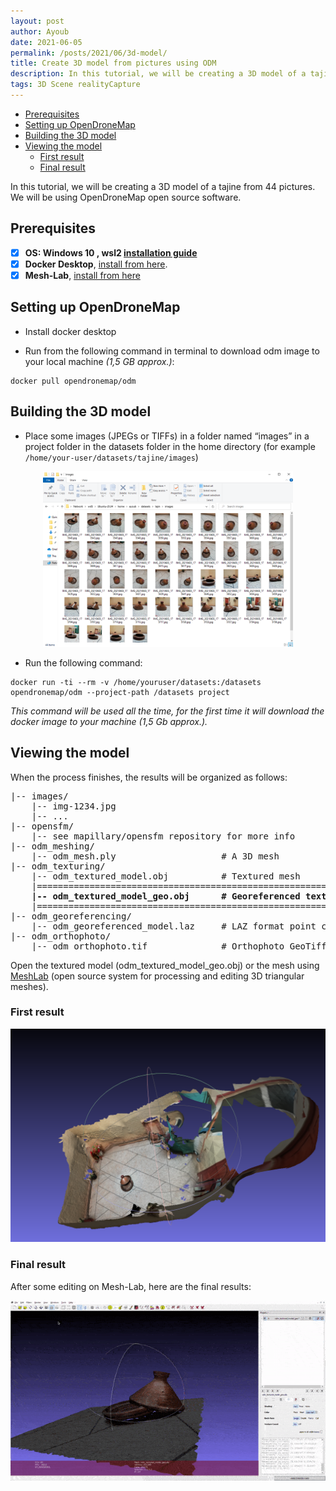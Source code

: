 ```yaml
---
layout: post
author: Ayoub
date: 2021-06-05
permalink: /posts/2021/06/3d-model/
title: Create 3D model from pictures using ODM
description: In this tutorial, we will be creating a 3D model of a tajine from 44 pictures. We will be using OpenDroneMap open source software.
tags: 3D Scene realityCapture
---
```


- [Prerequisites](#prerequisites)
- [Setting up OpenDroneMap](#setting-up-opendronemap)
- [Building the 3D model](#building-the-3d-model)
- [Viewing the model](#viewing-the-model)
  - [First result](#first-result)
  - [Final result](#final-result)

In this tutorial, we will be creating a 3D model of a tajine from 44 pictures. We will be using OpenDroneMap open source software.

## Prerequisites

- [x] **OS: Windows 10 , wsl2 [installation guide](https://docs.microsoft.com/en-us/windows/wsl/install-win10)**
- [x] **Docker Desktop**, [install from here](https://docs.docker.com/get-docker/).
- [x] **Mesh-Lab**, [install from here](https://www.meshlab.net/#download)

## Setting up OpenDroneMap

- Install docker desktop

- Run from the following command in terminal to download odm image to your local machine _(1,5 GB approx.)_:

```
docker pull opendronemap/odm
```

## Building the 3D model

- Place some images (JPEGs or TIFFs) in a folder named “images” in a project folder in the datasets folder in the home directory (for example `/home/your-user/datasets/tajine/images`)

<center>
<img src="https://github.com/ayoubft/Journey-GSoC-21/raw/main/res/images/images_for_odm.png" alt="Tajine images for odm" width="400"/>
</center>

- Run the following command:

```
docker run -ti --rm -v /home/youruser/datasets:/datasets opendronemap/odm --project-path /datasets project
```

_This command will be used all the time, for the first time it will download the docker image to your machine (1,5 Gb approx.)._

## Viewing the model

When the process finishes, the results will be organized as follows:

<pre>
|-- images/
    |-- img-1234.jpg
    |-- ...
|-- opensfm/
    |-- see mapillary/opensfm repository for more info
|-- odm_meshing/
    |-- odm_mesh.ply                    # A 3D mesh
|-- odm_texturing/
    |-- odm_textured_model.obj          # Textured mesh
    |======================================================================
    <b>|-- odm_textured_model_geo.obj      # Georeferenced textured mesh</b>  ||
    |======================================================================
|-- odm_georeferencing/
    |-- odm_georeferenced_model.laz     # LAZ format point cloud
|-- odm_orthophoto/
    |-- odm_orthophoto.tif              # Orthophoto GeoTiff
</pre>

Open the textured model (odm_textured_model_geo.obj) or the mesh using [MeshLab](https://www.meshlab.net/) (open source system for processing and editing 3D triangular meshes).

### First result

<center>
<img src="https://github.com/ayoubft/Journey-GSoC-21/raw/main/res/images/first-model-unedited.png" alt="first model unedited" width="600"/>
</center>

### Final result

After some editing on Mesh-Lab, here are the final results:

<center>
<img src="https://github.com/ayoubft/Journey-GSoC-21/raw/main/res/images/tajine-final.gif" alt="final tajine" width="800"/>
</center>
